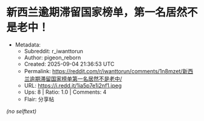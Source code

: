 # 新西兰逾期滞留国家榜单，第一名居然不是老中！

- Metadata:
  - Subreddit: r_iwanttorun
  - Author: pigeon_reborn
  - Created: 2025-09-04 21:36:53 UTC
  - Permalink: https://reddit.com/r/iwanttorun/comments/1n8mzet/新西兰逾期滞留国家榜单第一名居然不是老中/
  - URL: https://i.redd.it/1ia5p7e1i2nf1.jpeg
  - Ups: 8 | Ratio: 1.0 | Comments: 4
  - Flair: 分享帖

_(no selftext)_
